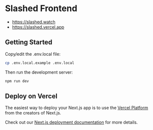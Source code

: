 # Slashed Frontend

- <https://slashed.watch>
- <https://slashed.vercel.app>

## Getting Started

Copy/edit the .env.local file:

```sh
cp .env.local.example .env.local
```

Then run the development server:

```sh
npm run dev
```

## Deploy on Vercel

The easiest way to deploy your Next.js app is to use the [Vercel Platform](https://vercel.com/new?utm_medium=default-template&filter=next.js&utm_source=create-next-app&utm_campaign=create-next-app-readme) from the creators of Next.js.

Check out our [Next.js deployment documentation](https://nextjs.org/docs/deployment) for more details.
